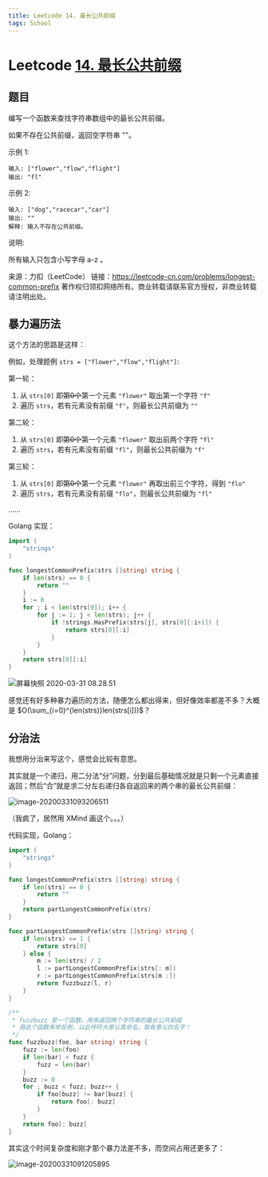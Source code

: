 ```yaml
---
title: Leetcode 14. 最长公共前缀
tags: School
---
```




# Leetcode [14. 最长公共前缀](https://leetcode-cn.com/problems/longest-common-prefix/)

## 题目

编写一个函数来查找字符串数组中的最长公共前缀。

如果不存在公共前缀，返回空字符串 ""。

示例 1:

```
输入: ["flower","flow","flight"]
输出: "fl"
```

示例 2:

```
输入: ["dog","racecar","car"]
输出: ""
解释: 输入不存在公共前缀。
```

说明:

所有输入只包含小写字母 a-z 。

来源：力扣（LeetCode）
链接：https://leetcode-cn.com/problems/longest-common-prefix
著作权归领扣网络所有。商业转载请联系官方授权，非商业转载请注明出处。

## 暴力遍历法

这个方法的思路是这样：

例如，处理题例 `strs = ["flower","flow","flight"]`:

第一轮：

1. 从 `strs[0]` 即~~第0个~~第一个元素 `"flower"` 取出第一个字符 `"f"`
2. 遍历 `strs`，若有元素没有前缀 `"f"`，则最长公共前缀为 `""`

第二轮：

1. 从 `strs[0]` 即~~第0个~~第一个元素 `"flower"` 取出前两个字符 `"fl"`
2. 遍历 `strs`，若有元素没有前缀 `"fl"`，则最长公共前缀为 `"f"`

第三轮：

1. 从 `strs[0]` 即~~第0个~~第一个元素 `"flower"` 再取出前三个字符，得到 `"flo"`
2. 遍历 `strs`，若有元素没有前缀 `"flo"`，则最长公共前缀为 `"fl"`

......

Golang 实现：

```go
import (
    "strings"
)

func longestCommonPrefix(strs []string) string {
    if len(strs) == 0 {
        return ""
    }
    i := 0
    for ; i < len(strs[0]); i++ {
        for j := 1; j < len(strs); j++ {
            if !strings.HasPrefix(strs[j], strs[0][:i+1]) {
                return strs[0][:i]
            }
        }
    }
    return strs[0][:i]
}
```

![屏幕快照 2020-03-31 08.28.51](https://tva1.sinaimg.cn/large/00831rSTgy1gdct2u0iynj31930u04pt.jpg)

感觉还有好多种暴力遍历的方法，随便怎么都出得来，但好像效率都差不多？大概是 $O(\sum_{i=0}^{len(strs)}len(strs[i]))$？

## 分治法

我想用分治来写这个，感觉会比较有意思。

其实就是一个递归，用二分法“分”问题，分到最后基础情况就是只剩一个元素直接返回；然后“合”就是求二分左右递归各自返回来的两个串的最长公共前缀：

![image-20200331093206511](https://tva1.sinaimg.cn/large/00831rSTgy1gdcuvnmzffj31sz0u0gqr.jpg)

（我疯了，居然用 XMind 画这个。。。）

代码实现，Golang：

```go
import (
    "strings"
)

func longestCommonPrefix(strs []string) string {
    if len(strs) == 0 {
        return ""
    }
    return partLongestCommonPrefix(strs)
}

func partLongestCommonPrefix(strs []string) string {
    if len(strs) <= 1 {
        return strs[0]
    } else {
        m := len(strs) / 2
        l := partLongestCommonPrefix(strs[: m])
        r := partLongestCommonPrefix(strs[m :])
        return fuzzbuzz(l, r)
    }
}

/**
 * fuzzbuzz 是一个函数，用来返回两个字符串的最长公共前缀
 * 用这个函数来举反例，以此呼吁大家认真命名、取有意义的名字！
 */
func fuzzbuzz(foo, bar string) string {
    fuzz := len(foo)
    if len(bar) < fuzz {
        fuzz = len(bar)
    }
    buzz := 0
    for ; buzz < fuzz; buzz++ {
        if foo[buzz] != bar[buzz] {
            return foo[: buzz]
        }
    }
    return foo[: buzz]
}
```

其实这个时间复杂度和刚才那个暴力法差不多，而空间占用还更多了：

![image-20200331091205895](https://tva1.sinaimg.cn/large/00831rSTgy1gdcuauj2g2j31930u01kx.jpg)

